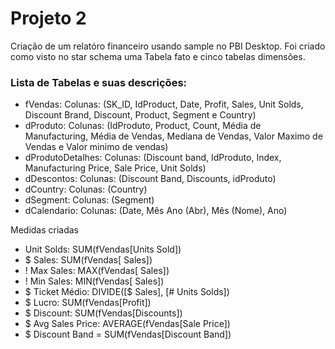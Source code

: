  # Projeto 2
 Criação de um relatóro financeiro usando sample no PBI Desktop.
 Foi criado como visto no star schema uma Tabela fato e cinco tabelas dimensões.
 ### Lista de Tabelas e suas descrições:
 
 - fVendas: Colunas: (SK_ID, IdProduct, Date, Profit, Sales, Unit Solds, Discount Brand, Discount, Product, Segment e Country)
 - dProduto: Colunas: (IdProduto, Product, Count, Média de Manufacturing, Média de Vendas, Mediana de Vendas, Valor Maximo de Vendas e Valor minimo de vendas)
 - dProdutoDetalhes: Colunas: (Discount band, IdProduto, Index, Manufacturing Price, Sale Price, Unit Solds)
 - dDescontos: Colunas: (Discount Band, Discounts, idProduto)
 - dCountry: Colunas: (Country)
 - dSegment: Colunas: (Segment)
 - dCalendario: Colunas: (Date, Mês Ano (Abr), Mês (Nome), Ano)

Medidas criadas
- Unit Solds: SUM(fVendas[Units Sold])
- $ Sales: SUM(fVendas[ Sales])
- ! Max Sales: MAX(fVendas[ Sales])
- ! Min Sales: MIN(fVendas[ Sales])
- $ Ticket Médio: DIVIDE([$ Sales], [# Units Solds])
- $ Lucro: SUM(fVendas[Profit])
- $ Discount: SUM(fVendas[Discounts])
- $ Avg Sales Price: AVERAGE(fVendas[Sale Price])
- $ Discount Band = SUM(fVendas[Discount Band])
